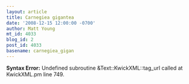 ```yaml
---
layout: article
title: Carnegiea gigantea
date: '2008-12-15 12:00:00 -0700'
author: Matt Young
mt_id: 4033
blog_id: 2
post_id: 4033
basename: carnegiea_gigan
---
```

<p><strong>Syntax Error:</strong> Undefined subroutine &Text::KwickXML::tag_url called at KwickXML.pm line 749.
</p>
